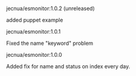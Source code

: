#

jecnua/esmonitor:1.0.2 (unreleased)

added puppet example

jecnua/esmonitor:1.0.1

Fixed the name "keyword" problem

jecnua/esmonitor:1.0.0

Added fix for name and status on index every day.
